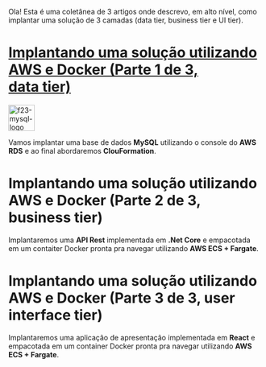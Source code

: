 Ola!
Esta é uma coletânea de 3 artigos onde descrevo, em alto nível, como implantar uma solução de 3 camadas (data tier, business tier e UI tier).

# [Implantando uma solução utilizando AWS e Docker (Parte 1 de 3, data tier)](https://github.com/nandolrs/CFTSTDADOS01/tree/master/CFTSTDADOS01)

<img width="52" alt="f23-mysql-logo" src="https://user-images.githubusercontent.com/34346597/186163068-95410b4e-46f8-4747-8da6-ceca793c3b75.png">

Vamos implantar uma base de dados **MySQL** utilizando o console do **AWS RDS** e ao final abordaremos **ClouFormation**.

# Implantando uma solução utilizando AWS e Docker (Parte 2 de 3, business tier)

Implantaremos uma **API Rest** implementada em **.Net Core** e empacotada em um contaiter Docker pronta pra navegar utilizando **AWS ECS + Fargate**.

# Implantando uma solução utilizando AWS e Docker (Parte 3 de 3, user interface tier)

Implantaremos uma aplicação de apresentação implementada em **React** e empacotada em um container Docker pronta pra navegar utilizando **AWS ECS + Fargate**.
